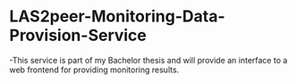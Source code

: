 LAS2peer-Monitoring-Data-Provision-Service
==========================================

-This service is part of my Bachelor thesis and will provide an interface to a web frontend for providing monitoring results.

